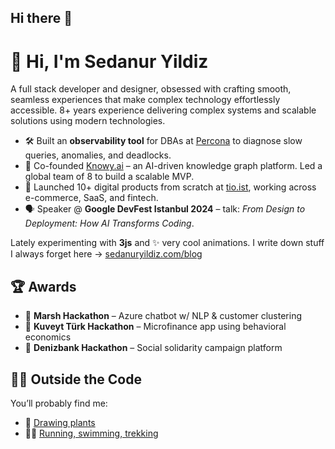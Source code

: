 ## Hi there 👋

<!--
**sedyldz/sedyldz** is a ✨ _special_ ✨ repository because its `README.md` (this file) appears on your GitHub profile.

Here are some ideas to get you started:

- 🔭 I’m currently working on ...
- 🌱 I’m currently learning ...
- 👯 I’m looking to collaborate on ...
- 🤔 I’m looking for help with ...
- 💬 Ask me about ...
- 📫 How to reach me: ...
- 😄 Pronouns: ...
- ⚡ Fun fact: ...
-->

# 👋 Hi, I'm Sedanur Yildiz

A full stack developer and designer, obsessed with crafting smooth, seamless experiences that make complex technology effortlessly accessible.
8+ years experience delivering complex systems and scalable solutions using modern technologies.

- 🛠 Built an **observability tool** for DBAs at [Percona](https://www.percona.com/) to diagnose slow queries, anomalies, and deadlocks.
- 🤖 Co-founded [Knowy.ai](https://knowy.ai) – an AI-driven knowledge graph platform. Led a global team of 8 to build a scalable MVP.
- 🧪 Launched 10+ digital products from scratch at [tio.ist](https://tio.ist/studio/), working across e-commerce, SaaS, and fintech.
- 🗣 Speaker @ **Google DevFest Istanbul 2024** – talk: *From Design to Deployment: How AI Transforms Coding*.

Lately experimenting with **3js** and ✨ very cool animations.
I write down stuff I always forget here → [sedanuryildiz.com/blog](https://sedanuryildiz.com/blog)


## 🏆 Awards

- 🥇 **Marsh Hackathon** – Azure chatbot w/ NLP & customer clustering  
- 🥇 **Kuveyt Türk Hackathon** – Microfinance app using behavioral economics  
- 🥇 **Denizbank Hackathon** – Social solidarity campaign platform  


## 🧗‍♀️ Outside the Code

You’ll probably find me:
- 🌿 [Drawing plants](https://instagram.com/roseherbier)
- 🏃‍♀️ [Running, swimming, trekking](https://www.strava.com/athletes/106911223)


